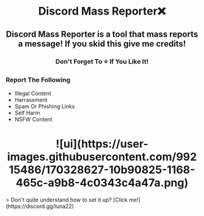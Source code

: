 <h1 align="center">
  Discord Mass Reporter❌
</h1>

<h2 align="center">
  Discord Mass Reporter is a tool that mass reports a message!
                                   If you skid this give me credits!
</h2>

<h3 align="center">
Don't Forget To ⭐ If You Like It!
</h3>

### Report The Following 
- Illegal Content
- Harrassment
- Spam Or Phishing Links
- Self Harm
- NSFW Content

<h1 align="center">
![ui](https://user-images.githubusercontent.com/99215486/170328627-10b90825-1168-465c-a9b8-4c0343c4a47a.png)
</h1>
> Don't quite understand how to set it up? [Click me!](https://discord.gg/luna22)
